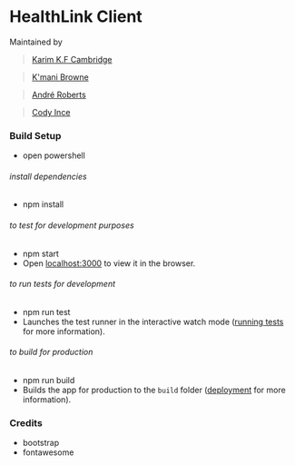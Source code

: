 # HealthLink Client

Maintained by

> [Karim K.F Cambridge](https://github.com/karimcambridge)

> [K'mani Browne](https://github.com/kmanibrowne)

> [André Roberts](https://github.com/thelastroberts)

> [Cody Ince](https://github.com/Cod-yBanks)

### Build Setup

* open powershell

###### install dependencies
* npm install

###### to test for development purposes
* npm start
* Open [localhost:3000](http://localhost:3000) to view it in the browser.

###### to run tests for development
* npm run test
* Launches the test runner in the interactive watch mode ([running tests](https://facebook.github.io/create-react-app/docs/running-tests) for more information).

###### to build for production
* npm run build
* Builds the app for production to the `build` folder ([deployment](https://facebook.github.io/create-react-app/docs/deployment) for more information).

### Credits

* bootstrap
* fontawesome